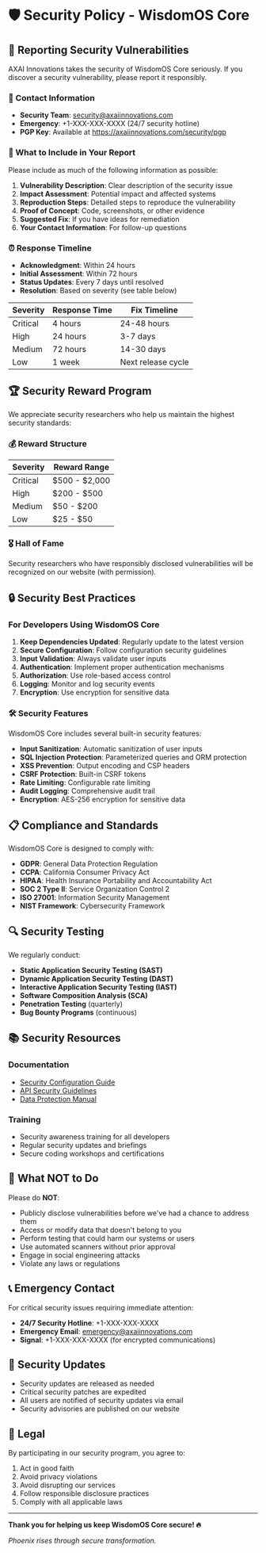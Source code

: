 # 🛡️ Security Policy - WisdomOS Core

## 🔐 Reporting Security Vulnerabilities

AXAI Innovations takes the security of WisdomOS Core seriously. If you discover a security vulnerability, please report it responsibly.

### 📧 Contact Information

- **Security Team**: security@axaiinnovations.com
- **Emergency**: +1-XXX-XXX-XXXX (24/7 security hotline)
- **PGP Key**: Available at https://axaiinnovations.com/security/pgp

### 🚨 What to Include in Your Report

Please include as much of the following information as possible:

1. **Vulnerability Description**: Clear description of the security issue
2. **Impact Assessment**: Potential impact and affected systems
3. **Reproduction Steps**: Detailed steps to reproduce the vulnerability
4. **Proof of Concept**: Code, screenshots, or other evidence
5. **Suggested Fix**: If you have ideas for remediation
6. **Your Contact Information**: For follow-up questions

### ⏰ Response Timeline

- **Acknowledgment**: Within 24 hours
- **Initial Assessment**: Within 72 hours
- **Status Updates**: Every 7 days until resolved
- **Resolution**: Based on severity (see table below)

| Severity | Response Time | Fix Timeline |
|----------|---------------|--------------|
| Critical | 4 hours | 24-48 hours |
| High | 24 hours | 3-7 days |
| Medium | 72 hours | 14-30 days |
| Low | 1 week | Next release cycle |

## 🏆 Security Reward Program

We appreciate security researchers who help us maintain the highest security standards:

### 💰 Reward Structure

| Severity | Reward Range |
|----------|-------------|
| Critical | $500 - $2,000 |
| High | $200 - $500 |
| Medium | $50 - $200 |
| Low | $25 - $50 |

### 🎖️ Hall of Fame

Security researchers who have responsibly disclosed vulnerabilities will be recognized on our website (with permission).

## 🔒 Security Best Practices

### For Developers Using WisdomOS Core

1. **Keep Dependencies Updated**: Regularly update to the latest version
2. **Secure Configuration**: Follow configuration security guidelines
3. **Input Validation**: Always validate user inputs
4. **Authentication**: Implement proper authentication mechanisms
5. **Authorization**: Use role-based access control
6. **Logging**: Monitor and log security events
7. **Encryption**: Use encryption for sensitive data

### 🛠️ Security Features

WisdomOS Core includes several built-in security features:

- **Input Sanitization**: Automatic sanitization of user inputs
- **SQL Injection Protection**: Parameterized queries and ORM protection
- **XSS Prevention**: Output encoding and CSP headers
- **CSRF Protection**: Built-in CSRF tokens
- **Rate Limiting**: Configurable rate limiting
- **Audit Logging**: Comprehensive audit trail
- **Encryption**: AES-256 encryption for sensitive data

## 📋 Compliance and Standards

WisdomOS Core is designed to comply with:

- **GDPR**: General Data Protection Regulation
- **CCPA**: California Consumer Privacy Act
- **HIPAA**: Health Insurance Portability and Accountability Act
- **SOC 2 Type II**: Service Organization Control 2
- **ISO 27001**: Information Security Management
- **NIST Framework**: Cybersecurity Framework

## 🔍 Security Testing

We regularly conduct:

- **Static Application Security Testing (SAST)**
- **Dynamic Application Security Testing (DAST)**
- **Interactive Application Security Testing (IAST)**
- **Software Composition Analysis (SCA)**
- **Penetration Testing** (quarterly)
- **Bug Bounty Programs** (continuous)

## 📚 Security Resources

### Documentation
- [Security Configuration Guide](./docs/security-config.md)
- [API Security Guidelines](./docs/api-security.md)
- [Data Protection Manual](./docs/data-protection.md)

### Training
- Security awareness training for all developers
- Regular security updates and briefings
- Secure coding workshops and certifications

## 🚫 What NOT to Do

Please do **NOT**:

- Publicly disclose vulnerabilities before we've had a chance to address them
- Access or modify data that doesn't belong to you
- Perform testing that could harm our systems or users
- Use automated scanners without prior approval
- Engage in social engineering attacks
- Violate any laws or regulations

## 📞 Emergency Contact

For critical security issues requiring immediate attention:

- **24/7 Security Hotline**: +1-XXX-XXX-XXXX
- **Emergency Email**: emergency@axaiinnovations.com
- **Signal**: +1-XXX-XXX-XXXX (for encrypted communications)

## 🔄 Security Updates

- Security updates are released as needed
- Critical security patches are expedited
- All users are notified of security updates via email
- Security advisories are published on our website

## 📄 Legal

By participating in our security program, you agree to:

1. Act in good faith
2. Avoid privacy violations
3. Avoid disrupting our services
4. Follow responsible disclosure practices
5. Comply with all applicable laws

---

**Thank you for helping us keep WisdomOS Core secure! 🔥**

*Phoenix rises through secure transformation.*